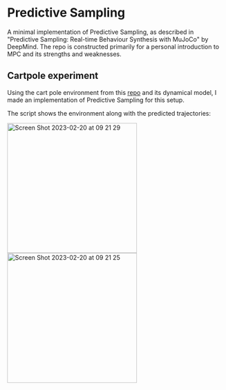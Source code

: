 # Predictive Sampling
A minimal implementation of Predictive Sampling, as described in "Predictive Sampling: Real-time Behaviour Synthesis with MuJoCo" by DeepMind. 
The repo is constructed primarily for a personal introduction to MPC and its strengths and weaknesses.

## Cartpole experiment
Using the cart pole environment from this [repo](https://github.com/0xangelo/gym-cartpole-swingup) and its dynamical model, I made an implementation of Predictive Sampling for this setup.

The script shows the environment along with the predicted trajectories:

<img width="300" alt="Screen Shot 2023-02-20 at 09 21 29" src="https://user-images.githubusercontent.com/42750085/220058608-0cb38028-11b3-4c93-ae4b-0fd13e9a33dd.png"> <img width="300" alt="Screen Shot 2023-02-20 at 09 21 25" src="https://user-images.githubusercontent.com/42750085/220058614-f61c7f16-6827-4d10-a781-87ad48766462.png">
